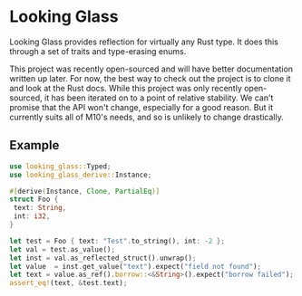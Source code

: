 Looking Glass
==
Looking Glass provides reflection for virtually any Rust type. It does this through a set of traits and type-erasing enums. 

This project was recently open-sourced and will have better documentation written up later. For now, the best way to check out the project is to clone it and look at the Rust docs. While this project was only recently open-sourced, it has been iterated on to a point of relative stability. We can't promise that the API won't change, especially for a good reason. But it currently suits all of M10's needs, and so is unlikely to change drastically. 


## Example

``` rust
use looking_glass::Typed;
use looking_glass_derive::Instance;

#[derive(Instance, Clone, PartialEq)]
struct Foo {
 text: String,
 int: i32,
}

let test = Foo { text: "Test".to_string(), int: -2 };
let val = test.as_value();
let inst = val.as_reflected_struct().unwrap();
let value  = inst.get_value("text").expect("field not found");
let text = value.as_ref().borrow::<&String>().expect("borrow failed");
assert_eq!(text, &test.text);
```

